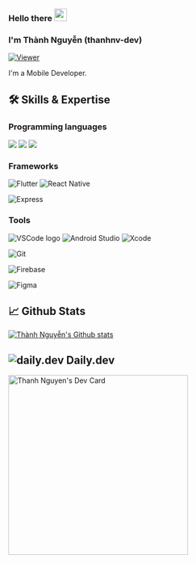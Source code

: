 ### Hello there <img src="https://media.giphy.com/media/hvRJCLFzcasrR4ia7z/giphy.gif" width="25px">
### I'm Thành Nguyễn (thanhnv-dev)

[![Viewer](https://komarev.com/ghpvc/?username=thanhnv-dev&color=1A8FE3&style=flat)](https://github.com/thanhnv-dev)

I'm a Mobile Developer.

## 🛠️ Skills & Expertise
### Programming languages
![](https://img.shields.io/badge/Dart-informational?style=flat&logo=dart&logoColor=5BC2F1&color=0175C2)
![](https://img.shields.io/badge/Javascript-informational?style=flat&logo=javascript&logoColor=000000&color=ffdf00)
![](https://img.shields.io/badge/Typescript-informational?style=flat&logo=typescript&logoColor=white&color=2e79c7)

### Frameworks
![Flutter](https://img.shields.io/badge/Flutter-information?style=for-the-badge&logo=flutter&logoColor=02569B&color=white)
![React Native](https://img.shields.io/badge/React_Native-informational?logo=react&logoColor=61DAFB&style=for-the-badge)

![Express](https://img.shields.io/badge/Express.JS-information?style=for-the-badge&logo=express&logoColor=02569B&color=white)



### Tools
![VSCode logo](https://img.shields.io/badge/VS%20Code-informational?logo=visual-studio-code&logoColor=white&style=flat)
![Android Studio](https://img.shields.io/badge/Android_Studio-informational?style=flat&logo=androidstudio&logoColor=3ddc84&color=132e3d)
![Xcode](https://img.shields.io/badge/Xcode-informational?style=flat&logo=xcode&logoColor=white&color=176ee3)

![Git](https://img.shields.io/badge/git-informational?logo=Git&logoColor=F05032&style=social)

![Firebase](https://img.shields.io/badge/Firebase-informational?logo=firebase&logoColor=FFCA28&style=social)

![Figma](https://img.shields.io/badge/Figma-informational?style=social&logo=figma&logoColor=F24E1E)

## 📈 Github Stats
<a href="https://github.com/thanhnv-dev" title="thanhnv-dev">
    <img src="https://github-readme-stats.vercel.app/api?username=thanhnv-dev&show_icons=true&hide_border=true" alt="Thành Nguyễn's Github stats" />
</a>

## ![daily.dev](https://img.shields.io/badge/-information?style=social&logo=dailydotdev&logoColor=CE3DF3) Daily.dev
<a href="https://app.daily.dev/thanhnv"><img src="https://api.daily.dev/devcards/v2/d76rcp8yobGD7bvUlOr5L.png?r=4at&type=default" width="356" alt="Thanh Nguyen's Dev Card"/></a>
